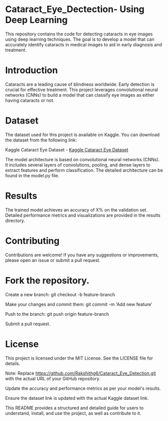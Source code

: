 # Cataract_Eye_Dectection- Using Deep Learning

This repository contains the code for detecting cataracts in eye images using deep learning techniques. The goal is to develop a model that can accurately identify cataracts in medical images to aid in early diagnosis and treatment.

# Introduction
Cataracts are a leading cause of blindness worldwide. Early detection is crucial for effective treatment. This project leverages convolutional neural networks (CNNs) to build a model that can classify eye images as either having cataracts or not.

# Dataset
The dataset used for this project is available on Kaggle. You can download the dataset from the following link:

Kaggle Cataract Eye Dataset - [Kaggle Cataract Eye Dataset](https://www.kaggle.com/datasets/nandanp6/cataract-image-dataset)

The model architecture is based on convolutional neural networks (CNNs). It includes several layers of convolutions, pooling, and dense layers to extract features and perform classification. The detailed architecture can be found in the model.py file.

# Results
The trained model achieves an accuracy of X% on the validation set. Detailed performance metrics and visualizations are provided in the results directory.

# Contributing
Contributions are welcome! If you have any suggestions or improvements, please open an issue or submit a pull request.

# Fork the repository.

Create a new branch: git checkout -b feature-branch

Make your changes and commit them: git commit -m 'Add new feature'

Push to the branch: git push origin feature-branch

Submit a pull request.

# License
This project is licensed under the MIT License. See the LICENSE file for details.

Note:
Replace https://github.com/Rakshithg6/Cataract_Eye_Detection.git with the actual URL of your GitHub repository.

Update the accuracy and performance metrics as per your model's results.

Ensure the dataset link is updated with the actual Kaggle dataset link.

This README provides a structured and detailed guide for users to understand, install, and use the project, as well as contribute to it.






